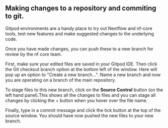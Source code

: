## Making changes to a repository and commiting to git.

Gitpod environments are a handy place to try out Nextflow and nf-core tools, test new features and make suggested changes to the underlying code. 

Once you have made changes, you can push these to a new branch for review by the nf core team. 

First, make sure your edited files are saved in your Gitpod IDE. Then click the Git checkout branch option at the bottom left of the window. Here will pop up an option to "Create a new branch...". Name a new branch and now you are operating on a branch of the main repository.

To stage files to this new branch, click on the **Source Control** button (on the left hand panel).This shows all the changes to files and you can stage all changes by clicking the + button when you hover over the file name.

Finally, type in a commit message and click the tick button at the top of the source window. You should have now pushed the new files to your new branch. 